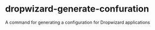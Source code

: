 # dropwizard-generate-confuration
A command for generating a configuration for Dropwizard applications
